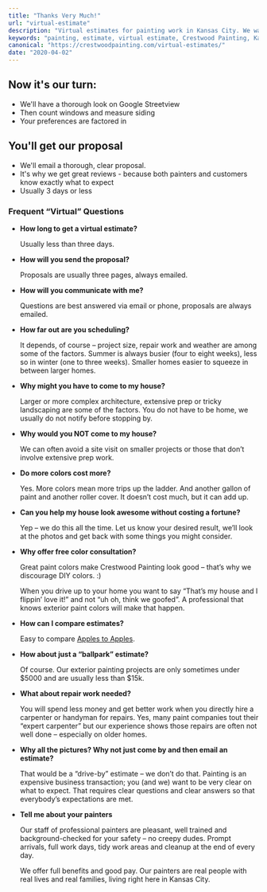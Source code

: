 ```yaml
---
title: "Thanks Very Much!"
url: "virtual-estimate" 
description: "Virtual estimates for painting work in Kansas City. We want our workers and our customers to be safe."
keywords: "painting, estimate, virtual estimate, Crestwood Painting, Kansas City"
canonical: "https://crestwoodpainting.com/virtual-estimates/"
date: "2020-04-02"
---
```


## Now it's our turn:

- We'll have a thorough look on Google Streetview
- Then count windows and measure siding
- Your preferences are factored in

## You'll get our proposal

- We'll email a thorough, clear proposal.
- It's why we get great reviews - because both painters and customers know exactly what to expect
- Usually 3 days or less

### Frequent “Virtual” Questions

- **How long to get a virtual estimate?**

	Usually less than three days.
- **How will you send the proposal?**

	Proposals are usually three pages, always emailed.
- **How will you communicate with me?**

	Questions are best answered via email or phone, proposals are always emailed.
- **How far out are you scheduling?**

	It depends, of course – project size, repair work and weather are among some of the factors. Summer is always busier (four to eight weeks), less so in winter (one to three weeks). Smaller homes easier to squeeze in between larger homes.
- **Why might you have to come to my house?**

	Larger or more complex architecture, extensive prep or tricky landscaping are some of the factors. You do not have to be home, we usually do not notify before stopping by.
- **Why would you NOT come to my house?**

	We can often avoid a site visit on smaller projects or those that don’t involve extensive prep work.
- **Do more colors cost more?**

	Yes. More colors mean more trips up the ladder. And another gallon of paint and another roller cover. It doesn’t cost much, but it can add up.
- **Can you help my house look awesome without costing a fortune?**

	Yep – we do this all the time. Let us know your desired result, we’ll look at the photos and get back with some things you might consider.
- **Why offer free color consultation?**

	Great paint colors make Crestwood Painting look good – that’s why we discourage DIY colors. :)

	When you drive up to your home you want to say “That’s my house and I flippin’ love it!” and not “uh oh, think we goofed”. A professional that knows exterior paint colors will make that happen.
- **How can I compare estimates?**

	Easy to compare [Apples to Apples](/compare-paint-bids/).
- **How about just a “ballpark” estimate?**

	Of course. Our exterior painting projects are only sometimes under $5000 and are usually less than $15k.
- **What about repair work needed?**

	You will spend less money and get better work when you directly hire a carpenter or handyman for repairs. Yes, many paint companies tout their “expert carpenter” but our experience shows those repairs are often not well done – especially on older homes.
- **Why all the pictures? Why not just come by and then email an estimate?**

	That would be a “drive-by” estimate – we don’t do that. Painting is an expensive business transaction; you (and we) want to be very clear on what to expect. That requires clear questions and clear answers so that everybody’s expectations are met.
- **Tell me about your painters**
	
	Our staff of professional painters are pleasant, well trained and background-checked for your safety – no creepy dudes. Prompt arrivals, full work days, tidy work areas and cleanup at the end of every day.

	We offer full benefits and good pay. Our painters are real people with real lives and real families, living right here in Kansas City.
